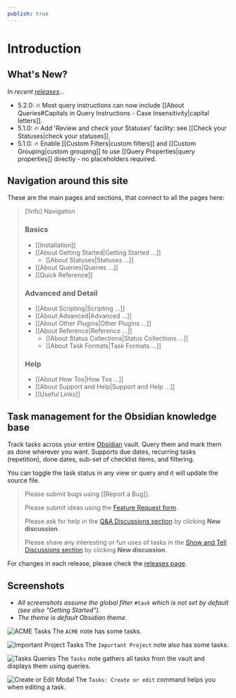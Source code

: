 ```yaml
---
publish: true
---
```


# Introduction

## What's New?

_In recent [releases](https://github.com/obsidian-tasks-group/obsidian-tasks/releases)..._

<!--
    Keep to around 2 to 4 lines, so that 'Navigation around this site' is visible.
    Move the older ones down to the top of the comment block below...
-->

- 5.2.0: 🔥 Most query instructions can now include [[About Queries#Capitals in Query Instructions - Case Insensitivity|capital letters]].
- 5.1.0: 🔥 Add 'Review and check your Statuses' facility: see [[Check your Statuses|check your statuses]].
- 5.1.0: 🔥 Enable [[Custom Filters|custom filters]] and [[Custom Grouping|custom grouping]] to use [[Query Properties|query properties]] directly - no placeholders required.

<!--
- 5.0.0: 🔥 Add [[Line Continuations|line continuations]].
  - **Warning**: This is a [[Line Continuations#Appendix Updating pre-5.0.0 searches with trailing backslashes|potentially breaking change]] if you search for backslash (`\`) characters.
- 5.0.0: 🔥 Document [[Comments#Inline comments|inline comments]]
- 5.0.0: 🔥 Document [[Recurring Tasks and Custom Statuses|recurring tasks and custom statuses]]
- 5.0.0: 🔥 Add new Help pages [[Known Limitations]] and [[Breaking Changes]].
- 4.9.0: 🔥 Add [[Task Properties|task properties]] `task.priorityNameGroupText` and `task.status.typeGroupText`, for example:
  - `group by function task.priorityNameGroupText + ': ' + task.status.typeGroupText`
- 4.9.0: 🔥 Add [[Task Properties#Values in TasksDate Properties|task date properties]] for categorising dates, for example:
  - `group by function task.due.category.groupText`
- 4.9.0: 🔥 Add [[Task Properties#Values in TasksDate Properties|task date properties]] for grouping dates by [time from now](https://momentjs.com/docs/#/displaying/fromnow/), for example:
  - `group by function task.due.fromNow.groupText`
- 4.8.0: 🔥 Add [[Query Properties#Values for Query File Properties|query file properties]] `query.file.pathWithoutExtension` and `query.file.filenameWithoutExtension`
- 4.8.0: 🔥 Add [[Task Properties#Values for File Properties|task file properties]] `task.file.pathWithoutExtension` and `task.file.filenameWithoutExtension`
- 4.7.0: 🔥 Use [[Query Properties]] and [[Placeholders]] to filter and group with the query's file path, root, folder and name.
- 4.6.0: 🔥 Add `on or before` and `on or after` to [[Filters#Date search options|date search options]]
- 4.6.0: 🔥 Add `in or before` and `in or after` to [[Filters#Date range options|date range search options]]
- 4.5.0: 🔥 Support task in list items starting with [[Getting Started#Finding tasks in your vault|`+` signs]]
- 4.4.0: 🔥 Support [[Expressions#More complex expressions|variables, if statements, and functions]] in custom filters and groups
- 4.3.0: 🔥 Bug fixes, usability improvements and `explain` support for [[Regular Expressions|regular expression]] searches
- 4.2.0: 🔥 Add [[Custom Filters|custom filtering]]
- 4.1.0: 🔥 Add [[Layout|hide and show tags]]
- 4.0.0: 🔥 Add [[Custom Grouping|custom grouping]], using [[Task Properties|task properties]] to create [[expressions|expressions]] - the start of a whole new [[About Scripting|scripting]] world in Tasks!
- 3.9.0: 🔥 Add [[Priority#Priorities and Order|lowest and highest]] priorities
- 3.8.0: 🔥 Add [[Limiting#Limit number of tasks in each group|limiting tasks per group]]
- 3.8.0: 🔥 Add option to control the [[Recurring Tasks#Order of the new task|order of new recurring tasks]]
- 3.7.0: 🔥 Add [[Grouping#Reversing groups|reverse sorting of groups]]
- 3.6.0: 🔥 Add [[Grouping#Urgency|group by urgency]]
- 3.6.0: 🔥 Add [[Sorting#Recurrence|sort by recurring]]
- 3.5.0: 🔥 New [[Global Query]] facility.
- 3.4.0: 🔥 Clicking on a [[Backlinks|Backlink]] jumps to the exact task line.
- 3.4.0: Tasks now requires at least Obsidian 1.1.1.
- 3.3.0: 🔥 Multiple [[About Task Formats|Task Format]] support - starting with [[Dataview Format]].
-->

## Navigation around this site

These are the main pages and sections, that connect to all the pages here:

> [!Info] Navigation
> ### Basics
>
> - [[Installation]]
> - [[About Getting Started|Getting Started ...]]
>   - [[About Statuses|Statuses ...]]
> - [[About Queries|Queries ...]]
> - [[Quick Reference]]
>
> ### Advanced and Detail
>
> - [[About Scripting|Scripting ...]]
> - [[About Advanced|Advanced ...]]
> - [[About Other Plugins|Other Plugins ...]]
> - [[About Reference|Reference ...]]
>   - [[About Status Collections|Status Collections ...]]
>   - [[About Task Formats|Task Formats ...]]
>
> ### Help
>
> - [[About How Tos|How Tos ...]]
> - [[About Support and Help|Support and Help ...]]
> - [[Useful Links]]

## Task management for the Obsidian knowledge base

Track tasks across your entire [Obsidian](https://obsidian.md/) vault.
Query them and mark them as done wherever you want.
Supports due dates, recurring tasks (repetition), done dates, sub-set of checklist items, and filtering.

You can toggle the task status in any view or query and it will update the source file.

> Please submit bugs using [[Report a Bug]].
>
> Please submit ideas using the [Feature Request form](https://github.com/obsidian-tasks-group/obsidian-tasks/issues/new?assignees=&labels=type%3A+enhancement&template=feature-request.yaml).
>
> Please ask for help in the [Q&A Discussions section](https://github.com/obsidian-tasks-group/obsidian-tasks/discussions/categories/q-a) by clicking **New discussion**.
>
> Please share any interesting or fun uses of tasks in the [Show and Tell Discussions section](https://github.com/obsidian-tasks-group/obsidian-tasks/discussions/categories/show-and-tell) by clicking **New discussion**.

For changes in each release, please check the [releases page](https://github.com/obsidian-tasks-group/obsidian-tasks/releases).

## Screenshots

- *All screenshots assume the global filter `#task` which is not set by default (see also "Getting Started").*
- *The theme is default Obsidian theme.*

![ACME Tasks](images/acme.png)
The `ACME` note has some tasks.

![Important Project Tasks](images/important_project.png)
The `Important Project` note also has some tasks.

![Tasks Queries](images/tasks_queries.png)
The `Tasks` note gathers all tasks from the vault and displays them using queries.

![Create or Edit Modal](images/modal.png)
The `Tasks: Create or edit` command helps you when editing a task.
